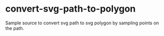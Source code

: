 # convert-svg-path-to-polygon
Sample source to convert svg path to svg polygon by sampling points on the path.
